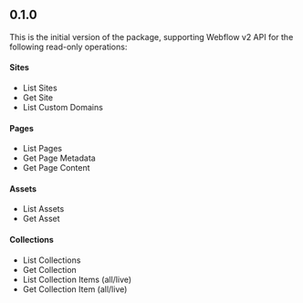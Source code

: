 ## 0.1.0

This is the initial version of the package, supporting Webflow v2 API for the following read-only operations:

#### Sites

- List Sites
- Get Site
- List Custom Domains

#### Pages

- List Pages
- Get Page Metadata
- Get Page Content

#### Assets

- List Assets
- Get Asset

#### Collections

- List Collections
- Get Collection
- List Collection Items (all/live)
- Get Collection Item (all/live)
